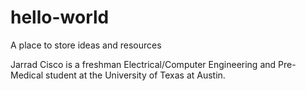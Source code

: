 # hello-world
A place to store ideas and resources


Jarrad Cisco is a freshman Electrical/Computer Engineering and Pre-Medical student at the University of Texas at Austin.
